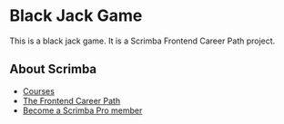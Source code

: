 # Black Jack Game

This is a black jack game. It is a Scrimba Frontend Career Path project.

## About Scrimba

- [Courses](https://scrimba.com/allcourses)
- [The Frontend Career Path](https://scrimba.com/learn/frontend)
- [Become a Scrimba Pro member](https://scrimba.com/pricing)
